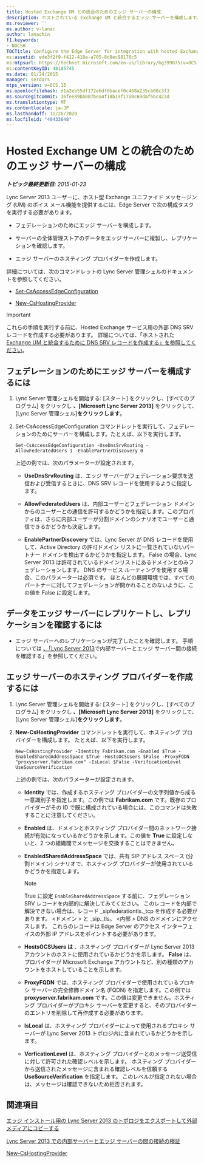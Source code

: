 ```yaml
---
title: Hosted Exchange UM との統合のためのエッジ サーバーの構成
description: ホストされている Exchange UM と統合するエッジ サーバーを構成します。
ms.reviewer: ''
ms.author: v-lanac
author: lanachin
f1.keywords:
- NOCSH
TOCTitle: Configure the Edge Server for integration with hosted Exchange UM
ms:assetid: ede3f2f9-f412-418e-a705-8d8ec98176c5
ms:mtpsurl: https://technet.microsoft.com/en-us/library/Gg399075(v=OCS.15)
ms:contentKeyID: 48185745
ms.date: 01/24/2015
manager: serdars
mtps_version: v=OCS.15
ms.openlocfilehash: d1a2eb55df172e6df0bacef0c468a235cb00c3f3
ms.sourcegitcommit: 36fee89bb887bea4f18b19f17a8c69daf5bc423d
ms.translationtype: MT
ms.contentlocale: ja-JP
ms.lasthandoff: 11/26/2020
ms.locfileid: "49433648"
---
```

# <a name="configure-the-edge-server-for-integration-with-hosted-exchange-um"></a>Hosted Exchange UM との統合のためのエッジ サーバーの構成

<div data-xmlns="http://www.w3.org/1999/xhtml">

<div class="topic" data-xmlns="http://www.w3.org/1999/xhtml" data-msxsl="urn:schemas-microsoft-com:xslt" data-cs="https://msdn.microsoft.com/">

<div data-asp="https://msdn2.microsoft.com/asp">



</div>

<div id="mainSection">

<div id="mainBody">

<span> </span>

_**トピック最終更新日:** 2015-01-23_

Lync Server 2013 ユーザーに、ホスト型 Exchange ユニファイド メッセージング (UM) のボイス メール機能を提供するには、Edge Server で次の構成タスクを実行する必要があります。

  - フェデレーションのためにエッジ サーバーを構成します。

  - サーバーの全体管理ストアのデータをエッジ サーバーに複製し、レプリケーションを確認します。

  - エッジ サーバーのホスティング プロバイダーを作成します。

詳細については、次のコマンドレットの Lync Server 管理シェルのドキュメントを参照してください。

  - [Set-CsAccessEdgeConfiguration](https://technet.microsoft.com/library/Gg413017(v=OCS.15))

  - [New-CsHostingProvider](https://technet.microsoft.com/library/Gg398490(v=OCS.15))

<div>


> [!IMPORTANT]
> これらの手順を実行する前に、Hosted Exchange サービス用の外部 DNS SRV レコードを作成する必要があります。 詳細については、「ホストされた <A href="lync-server-2013-create-a-dns-srv-record-for-integration-with-hosted-exchange-um.md">Exchange UM と統合するために DNS SRV レコードを作成する」を参照してください</A>。



</div>

<div>

## <a name="to-configure-the-edge-server-for-federation"></a>フェデレーションのためにエッジ サーバーを構成するには

1.  Lync Server 管理シェルを開始する: [スタート] をクリックし、[すべてのプログラム] をクリックし **、[Microsoft Lync Server 2013]** をクリックして、[Lync Server 管理シェル]**をクリックします**。

2.  Set-CsAccessEdgeConfiguration コマンドレットを実行して、フェデレーションのためにサーバーを構成します。たとえば、以下を実行します。
    
        Set-CsAccessEdgeConfiguration -UseDnsSrvRouting -AllowFederatedUsers 1 -EnablePartnerDiscovery 0
    
    上述の例では、次のパラメーターが設定されます。
    
      - **UseDnsSrvRouting** は、エッジ サーバーがフェデレーション要求を送信および受信するときに、DNS SRV レコードを使用するように指定します。
    
      - **AllowFederatedUsers** は、内部ユーザーとフェデレーション ドメインからのユーザーとの通信を許可するかどうかを指定します。このプロパティは、さらに内部ユーザーが分割ドメインのシナリオでユーザーと通信できるかどうかも決定します。
    
      - **EnablePartnerDiscovery** では、Lync Server が DNS レコードを使用して、Active Directory の許可ドメイン リストに一覧されていないパートナー ドメインを検出するかどうかを指定します。 False の場合、Lync Server 2013 は許可されているドメインリストにあるドメインとのみフェデレーションします。 DNS のサービス ルーティングを使用する場合、このパラメーターは必須です。 ほとんどの展開環境では、すべてのパートナーに対してフェデレーションが開かれることのないように、この値を False に設定します。

</div>

<div>

## <a name="to-replicate-data-to-the-edge-server-and-verify-the-replication"></a>データをエッジ サーバーにレプリケートし、レプリケーションを確認するには

  - エッジ サーバーへのレプリケーションが完了したことを確認します。 手順については [、「Lync Server 2013](lync-server-2013-verify-connectivity-between-internal-servers-and-edge-servers.md)で内部サーバーとエッジ サーバー間の接続を確認する」を参照してください。

</div>

<div>

## <a name="to-create-a-hosting-provider-on-the-edge-server"></a>エッジ サーバーのホスティング プロバイダーを作成するには

1.  Lync Server 管理シェルを開始する: [スタート] をクリックし、[すべてのプログラム] をクリックし **、[Microsoft Lync Server 2013]** をクリックして、[Lync Server 管理シェル]**をクリックします**。

2.  **New-CsHostingProvider** コマンドレットを実行して、ホスティング プロバイダーを構成します。 たとえば、以下を実行します。
    
        New-CsHostingProvider -Identity Fabrikam.com -Enabled $True -EnabledSharedAddressSpace $True -HostsOCSUsers $False -ProxyFQDN "proxyserver.fabrikam.com" -IsLocal $False -VerificationLevel UseSourceVerification
    
    上述の例では、次のパラメーターが設定されます。
    
      - **Identity** では、作成するホスティング プロバイダーの文字列値から成る一意識別子を指定します。この例では **Fabrikam.com** です。既存のプロバイダーがその ID で既に構成されている場合には、このコマンドは失敗することに注意してください。
    
      - **Enabled** は、ドメインとホスティング プロバイダー間のネットワーク接続が有効になっているかどうかを示します。この値を **True** に設定しないと、2 つの組織間でメッセージを交換することはできません。
    
      - **EnabledSharedAddressSpace** では、共有 SIP アドレス スペース (分割ドメイン) シナリオで、ホスティング プロバイダーが使用されているかどうかを指定します。
        
        <div>
        

        > [!NOTE]
        > True に設定 <CODE>EnableSharedAddressSpace</CODE> する前に、フェデレーション SRV レコードを内部的に解決してみてください。 このレコードを内部で解決できない場合は、レコード _sipfederationtls._tcp を作成する必要があります。 &lt;ドメイン &gt; と _sip._tls。 &lt;内部 &gt; DNS のドメインにアクセスします。 これらのレコードは Edge Server のアクセス インターフェイスの外部 IP アドレスをポイントする必要があります。

        
        </div>
    
      - **HostsOCSUsers は** 、ホスティング プロバイダーが Lync Server 2013 アカウントのホストに使用されているかどうかを示します。 **False** は、プロバイダーが Microsoft Exchange アカウントなど、別の種類のアカウントをホストしていることを示します。
    
      - **ProxyFQDN** では、ホスティング プロバイダーで使用されているプロキシ サーバーの完全修飾ドメイン名 (FQDN) を指定します。この例では **proxyserver.fabrikam.com** です。この値は変更できません。ホスティング プロバイダーがプロキシ サーバーを変更すると、そのプロバイダーのエントリを削除して再作成する必要があります。
    
      - **IsLocal** は、ホスティング プロバイダーによって使用されるプロキシ サーバーが Lync Server 2013 トポロジ内に含まれているかどうかを示します。
    
      - **VerficationLevel** は、ホスティング プロバイダーとのメッセージ送受信に対して許可された確認レベルを示します。 ホスティング プロバイダーから送信されたメッセージに含まれる確認レベルを信頼する **UseSourceVerification** を指定します。 このレベルが指定されない場合は、メッセージは確認できないため拒否されます。

</div>

<div>

## <a name="see-also"></a>関連項目


[エッジ インストール用の Lync Server 2013 のトポロジをエクスポートして外部メディアにコピーする](lync-server-2013-export-your-topology-and-copy-it-to-external-media-for-edge-installation.md)  


[Lync Server 2013 での内部サーバーとエッジ サーバーの間の接続の検証](lync-server-2013-verify-connectivity-between-internal-servers-and-edge-servers.md)  


[New-CsHostingProvider](https://technet.microsoft.com/library/Gg398490(v=OCS.15))  
  

</div>

</div>

<span> </span>

</div>

</div>

</div>

